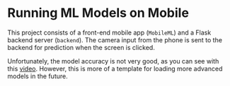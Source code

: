 # Running ML Models on Mobile

This project consists of a front-end mobile app (`MobileML`) and a Flask backend server (`backend`). The camera input from the phone is sent to the backend for prediction when the screen is clicked.

Unfortunately, the model accuracy is not very good, as you can see with this [video](). However, this is more of a template for loading more advanced models in the future.
